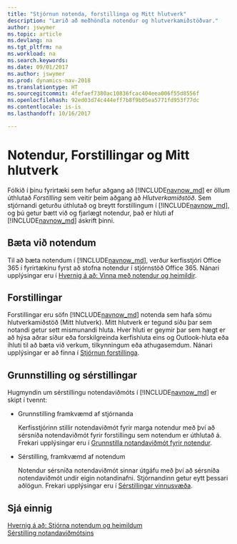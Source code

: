 ```yaml
---
title: "Stjórnun notenda, forstillinga og Mitt hlutverk"
description: "Lærið að meðhöndla notendur og hlutverkamiðstöðvar."
author: jswymer
ms.topic: article
ms.devlang: na
ms.tgt_pltfrm: na
ms.workload: na
ms.search.keywords: 
ms.date: 09/01/2017
ms.author: jswymer
ms.prod: dynamics-nav-2018
ms.translationtype: HT
ms.sourcegitcommit: 4fefaef7380ac10836fcac404eea006f55d8556f
ms.openlocfilehash: 92ed03d74c444eff7b8f9b05ea5771fd953f77dc
ms.contentlocale: is-is
ms.lasthandoff: 10/16/2017

---
```

# <a name="users-profiles-and-role-centers"></a>Notendur, Forstillingar og Mitt hlutverk
Fólkið í þínu fyrirtæki sem hefur aðgang að [!INCLUDE[navnow_md](includes/navnow_md.md)] er öllum úthlutað *Forstilling* sem veitir þeim aðgang að *Hlutverkamiðstöð*. Sem stjórnandi geturðu úthlutað og breytt forstillingum í [!INCLUDE[navnow_md](includes/navnow_md.md)], og þú getur bætt við og fjarlægt notendur, það er hluti af [!INCLUDE[navnow_md](includes/navnow_md.md)] áskrift þinni.  

## <a name="adding-users"></a>Bæta við notendum
Til að bæta notendum í [!INCLUDE[navnow_md](includes/navnow_md.md)], verður kerfisstjóri Office 365 í fyrirtækinu fyrst að stofna notendur í stjórnstöð Office 365. Nánari upplýsingar eru í [Hvernig á að: Vinna með notendur og heimildir](ui-how-users-permissions.md).  

## <a name="profiles"></a>Forstillingar
Forstillingar eru söfn [!INCLUDE[navnow_md](includes/navnow_md.md)] notenda sem hafa sömu hlutverkamiðstöð (Mitt hlutverk). Mitt hlutverk er tegund síðu þar sem notandi getur sett mismunandi hluta. Hver hluti er geymir þar sem hægt er að hýsa aðrar síður eða forskilgreinda kerfishluta eins og Outlook-hluta eða íhluti til að bæta við verkum, tilkynningum eða athugasemdum. Nánari upplýsingar er að finna í [Stjórnun forstillinga](admin-profiles.md).

## <a name="configuration-and-personalization"></a>Grunnstilling og sérstillingar
Hugmyndin um sérstillingu notendaviðmóts í [!INCLUDE[navnow_md](includes/navnow_md.md)] er skipt í tvennt:  

-   Grunnstilling framkvæmd af stjórnanda  

    Kerfisstjórinn stillir notendaviðmót fyrir marga notendur með því að sérsníða notendaviðmót fyrir forstillingu sem notendum er úthlutað á. Frekari upplýsingar eru í [Grunnstilla notandaviðmót fyrir notendur](admin-configure-user-interface.md). 

-   Sérstilling, framkvæmd af notendum  

    Notendur sérsníða notendaviðmót sinnar útgáfu með því að sérsníða notendaviðmót undir eigin notandinafni. Stjórnandinn getur eytt þessari aðlögun. Frekari upplýsingar eru í [Sérstillingar vinnusvæða](ui-personalization-overview.md). 

## <a name="see-also"></a>Sjá einnig  
[Hvernig á að: Stjórna notendum og heimildum](ui-how-users-permissions.md)  
[Sérstilling notandaviðmótsins](ui-customizing-overview.md)   
<!-- [Security Overview](../Security%20Overview.md)-->

